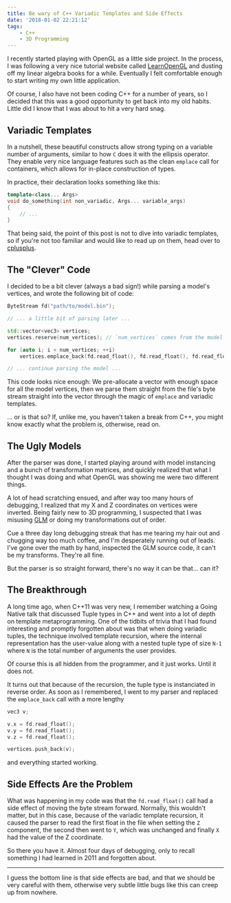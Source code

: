```yaml
---
title: Be wary of C++ Variadic Templates and Side Effects
date: '2018-01-02 22:21:12'
tags:
    - C++
    - 3D Programming
---
```


I recently started playing with OpenGL as a little side project. In the process,
I was following a very nice tutorial website called [LearnOpenGL][1] and dusting
off my linear algebra books for a while. Eventually I felt comfortable enough to
start writing my own little application.

Of course, I also have not been coding C++ for a number of years, so I decided
that this was a good opportunity to get back into my old habits. Little did I
know that I was about to hit a very hard snag.

[1]: https://learnopengl.com

## Variadic Templates

In a nutshell, these beautiful constructs allow strong typing on a variable
number of arguments, similar to how `C` does it with the ellipsis operator.
They enable very nice language features such as the clean `emplace` call for
containers, which allows for in-place construction of types.

In practice, their declaration looks something like this:

``` C++
template<class... Args>
void do_something(int non_variadic, Args... variable_args)
{
    // ...
}
```

That being said, the point of this post is not to dive into variadic templates,
so if you're not too familiar and would like to read up on them, head over to
[cplusplus][2].

[2]: http://www.cplusplus.com/articles/EhvU7k9E/

## The "Clever" Code

I decided to be a bit clever (always a bad sign!) while parsing a model's
vertices, and wrote the following bit of code:

``` C++
ByteStream fd("path/to/model.bin");

// ... a little bit of parsing later ...

std::vector<vec3> vertices;
vertices.reserve(num_vertices); // `num_vertices` comes from the model file.

for (auto i; i < num_vertices; ++i)
    vertices.emplace_back(fd.read_float(), fd.read_float(), fd.read_float());

// ... continue parsing the model ...
```

This code looks nice enough: We pre-allocate a vector with enough space for all
the model vertices, then we parse them straight from the file's byte stream
straight into the vector through the magic of `emplace` and variadic templates.

... or is that so? If, unlike me, you haven't taken a break from C++, you might
know exactly what the problem is, otherwise, read on.

## The Ugly Models

After the parser was done, I started playing around with model instancing and a
bunch of transformation matrices, and quickly realized that what I thought I was
doing and what OpenGL was showing me were two different things.

A lot of head scratching ensued, and after way too many hours of debugging, I
realized that my X and Z coordinates on vertices were inverted. Being fairly new
to 3D programming, I suspected that I was misusing [GLM][3] or doing my
transformations out of order.

Cue a three day long debugging streak that has me tearing my hair out and
chugging way too much coffee, and I'm desperately running out of leads. I've
gone over the math by hand, inspected the GLM source code, it can't be my
transforms. They're all fine.

But the parser is so straight forward, there's no way it can be that... can it?

[3]: https://glm.g-truc.net

## The Breakthrough

A long time ago, when C++11 was very new, I remember watching a Going Native
talk that discussed Tuple types in C++ and went into a lot of depth on template
metaprogramming. One of the tidbits of trivia that I had found interesting and
promptly forgotten about was that when doing variadic tuples, the technique
involved template recursion, where the internal representation has the
user-value along with a nested tuple type of size `N-1` where `N` is the total
number of arguments the user provides.


Of course this is all hidden from the programmer, and it just works. Until it
does not.

It turns out that because of the recursion, the tuple type is instanciated in
reverse order. As soon as I remembered, I went to my parser and replaced the
`emplace_back` call with a more lengthy

```C++
vec3 v;

v.x = fd.read_float();
v.y = fd.read_float();
v.z = fd.read_float();

vertices.push_back(v);
```

and everything started working.

## Side Effects Are the Problem

What was happening in my code was that the `fd.read_float()` call had a side
effect of moving the byte stream forward. Normally, this wouldn't matter, but in
this case, because of the variadic template recursion, it caused the parser to
read the first float in the file when setting the `Z` component, the second then
went to `Y`, which was unchanged and finally `X` had the value of the Z
coordinate.

So there you have it. Almost four days of debugging, only to recall something I
had learned in 2011 and forgotten about.

---

I guess the bottom line is that side effects are bad, and that we should be very
careful with them, otherwise very subtle little bugs like this can creep up from
nowhere.
